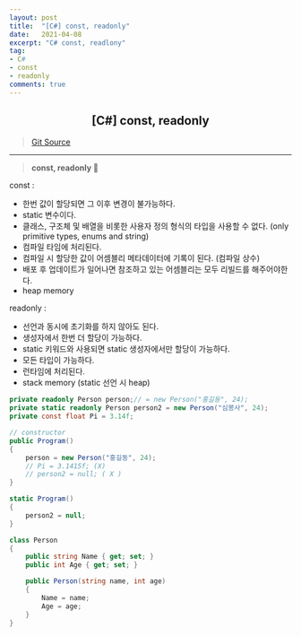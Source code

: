 ```yaml
---
layout: post
title:  "[C#] const, readonly"
date:   2021-04-08
excerpt: "C# const, readlony"
tag: 
- C#
- const
- readonly
comments: true
---
```


## <center>[C#] const, readonly</center>   

>[Git Source](https://github.com/chanos-dev/blogcode/tree/master/21-0408)

---

> <b> const, readonly </b> 🌈

const : 
- 한번 값이 할당되면 그 이후 변경이 불가능하다.
- static 변수이다.
- 클래스, 구조체 및 배열을 비롯한 사용자 정의 형식의 타입을 사용할 수 없다. (only primitive types, enums and string)
- 컴파일 타임에 처리된다.
- 컴파일 시 할당한 값이 어셈블리 메타데이터에 기록이 된다. (컴파일 상수)
- 배포 후 업데이트가 일어나면 참조하고 있는 어셈블리는 모두 리빌드를 해주어야한다.
- heap memory

readonly :
- 선언과 동시에 초기화를 하지 않아도 된다.
- 생성자에서 한번 더 할당이 가능하다.
- static 키워드와 사용되면 static 생성자에서만 할당이 가능하다.
- 모든 타입이 가능하다.
- 런타임에 처리된다.
- stack memory (static 선언 시 heap)

```c#
private readonly Person person;// = new Person("홍길동", 24);
private static readonly Person person2 = new Person("심봉사", 24);
private const float Pi = 3.14f;

// constructor
public Program()
{
    person = new Person("홍길동", 24);
    // Pi = 3.1415f; (X)
    // person2 = null; ( X )
}

static Program()
{
    person2 = null;
}

class Person
{
    public string Name { get; set; }
    public int Age { get; set; } 

    public Person(string name, int age)
    {
        Name = name;
        Age = age;
    }
} 
```